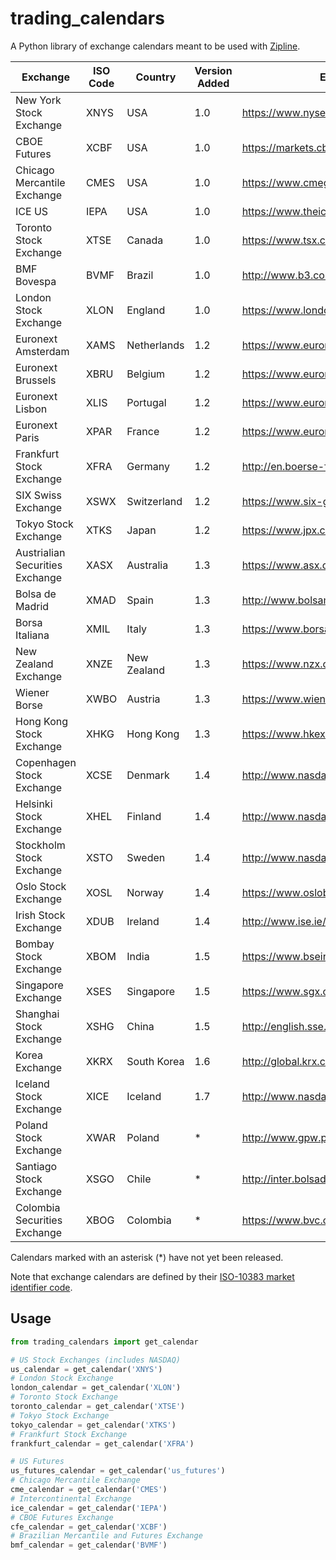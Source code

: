 # trading_calendars
A Python library of exchange calendars meant to be used with [Zipline](https://github.com/quantopian/zipline).

| Exchange                        | ISO Code | Country     | Version Added | Exchange Website (English)                                   |
| ------------------------------- | -------- | ----------- | ------------- | ------------------------------------------------------------ |
| New York Stock Exchange         | XNYS     | USA         | 1.0           | https://www.nyse.com/index                                   |
| CBOE Futures                    | XCBF     | USA         | 1.0           | https://markets.cboe.com/us/futures/overview/                |
| Chicago Mercantile Exchange     | CMES     | USA         | 1.0           | https://www.cmegroup.com/                                    |
| ICE US                          | IEPA     | USA         | 1.0           | https://www.theice.com/index                                 |
| Toronto Stock Exchange          | XTSE     | Canada      | 1.0           | https://www.tsx.com/                                         |
| BMF Bovespa                     | BVMF     | Brazil      | 1.0           | http://www.b3.com.br/en_us/                                  |
| London Stock Exchange           | XLON     | England     | 1.0           | https://www.londonstockexchange.com/home/homepage.htm        |
| Euronext Amsterdam              | XAMS     | Netherlands | 1.2           | https://www.euronext.com/en/regulation/amsterdam             |
| Euronext Brussels               | XBRU     | Belgium     | 1.2           | https://www.euronext.com/en/regulation/brussels              |
| Euronext Lisbon                 | XLIS     | Portugal    | 1.2           | https://www.euronext.com/en/regulation/lisbon                |
| Euronext Paris                  | XPAR     | France      | 1.2           | https://www.euronext.com/en/regulation/paris                 |
| Frankfurt Stock Exchange        | XFRA     | Germany     | 1.2           | http://en.boerse-frankfurt.de/                               |
| SIX Swiss Exchange              | XSWX     | Switzerland | 1.2           | https://www.six-group.com/exchanges/index.html               |
| Tokyo Stock Exchange            | XTKS     | Japan       | 1.2           | https://www.jpx.co.jp/english/                               |
| Austrialian Securities Exchange | XASX     | Australia   | 1.3           | https://www.asx.com.au/                                      |
| Bolsa de Madrid                 | XMAD     | Spain       | 1.3           | http://www.bolsamadrid.es/ing/aspx/Portada/Portada.aspx      |
| Borsa Italiana                  | XMIL     | Italy       | 1.3           | https://www.borsaitaliana.it/homepage/homepage.en.htm        |
| New Zealand Exchange            | XNZE     | New Zealand | 1.3           | https://www.nzx.com/                                         |
| Wiener Borse                    | XWBO     | Austria     | 1.3           | https://www.wienerborse.at/en/                               |
| Hong Kong Stock Exchange        | XHKG     | Hong Kong   | 1.3           | https://www.hkex.com.hk/?sc_lang=en                          |
| Copenhagen Stock Exchange       | XCSE     | Denmark     | 1.4           | http://www.nasdaqomxnordic.com/                              |
| Helsinki Stock Exchange         | XHEL     | Finland     | 1.4           | http://www.nasdaqomxnordic.com/                              |
| Stockholm Stock Exchange        | XSTO     | Sweden      | 1.4           | http://www.nasdaqomxnordic.com/                              |
| Oslo Stock Exchange             | XOSL     | Norway      | 1.4           | https://www.oslobors.no/ob_eng/                              |
| Irish Stock Exchange            | XDUB     | Ireland     | 1.4           | http://www.ise.ie/                                           |
| Bombay Stock Exchange           | XBOM     | India       | 1.5           | https://www.bseindia.com                                     |
| Singapore Exchange              | XSES     | Singapore   | 1.5           | https://www.sgx.com                                          |
| Shanghai Stock Exchange         | XSHG     | China       | 1.5           | http://english.sse.com.cn                                    |
| Korea Exchange                  | XKRX     | South Korea | 1.6           | http://global.krx.co.kr                                      |
| Iceland Stock Exchange          | XICE     | Iceland     | 1.7           | http://www.nasdaqomxnordic.com/                              |
| Poland Stock Exchange           | XWAR     | Poland      | *             | http://www.gpw.pl                                            |
| Santiago Stock Exchange         | XSGO     | Chile       | *             | http://inter.bolsadesantiago.com/sitios/en/Paginas/home.aspx |
| Colombia Securities Exchange    | XBOG     | Colombia    | *             | https://www.bvc.com.co/nueva/index_en.html                   |

Calendars marked with an asterisk (*) have not yet been released.

Note that exchange calendars are defined by their [ISO-10383 market identifier code](https://www.iso20022.org/10383/iso-10383-market-identifier-codes).

## Usage
```python
from trading_calendars import get_calendar

# US Stock Exchanges (includes NASDAQ)
us_calendar = get_calendar('XNYS')
# London Stock Exchange
london_calendar = get_calendar('XLON')
# Toronto Stock Exchange
toronto_calendar = get_calendar('XTSE')
# Tokyo Stock Exchange
tokyo_calendar = get_calendar('XTKS')
# Frankfurt Stock Exchange
frankfurt_calendar = get_calendar('XFRA')

# US Futures
us_futures_calendar = get_calendar('us_futures')
# Chicago Mercantile Exchange
cme_calendar = get_calendar('CMES')
# Intercontinental Exchange
ice_calendar = get_calendar('IEPA')
# CBOE Futures Exchange
cfe_calendar = get_calendar('XCBF')
# Brazilian Mercantile and Futures Exchange
bmf_calendar = get_calendar('BVMF')
```
